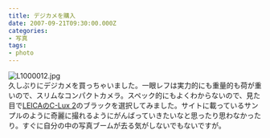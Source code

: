 ```yaml
---
title: デジカメを購入
date: 2007-09-21T09:30:00.000Z
categories:
- 写真
tags:
- photo
---
```

![L1000012.jpg](/blog//assets/i/2007/09/L1000012.jpg)  
久しぶりにデジカメを買っちゃいました。一眼レフは実力的にも重量的も荷が重いので、スリムなコンパクトカメラ。スペック的にもよくわからないので、見た目で[LEICAのC-Lux 2](http://www.leica-camera.co.jp/photography/compact_cameras/c-lux_2/)のブラックを選択してみました。サイトに載っているサンプルのように奇麗に撮れるようにがんばっていきたいなと思ったり思わなかったり。すぐに自分の中の写真ブームが去る気がしないでもないですが。

<!-- more -->
